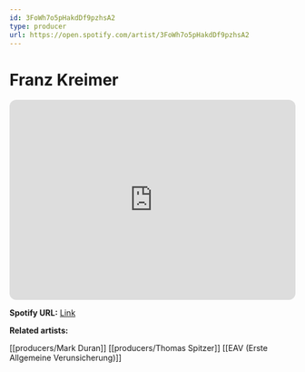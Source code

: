 ```yaml
---
id: 3FoWh7o5pHakdDf9pzhsA2
type: producer
url: https://open.spotify.com/artist/3FoWh7o5pHakdDf9pzhsA2
---
```

# Franz Kreimer

<iframe style="border-radius:12px" src="https://open.spotify.com/embed/artist/3FoWh7o5pHakdDf9pzhsA2" width="100%" height="352" frameBorder="0" allowfullscreen="" allow="autoplay; clipboard-write; encrypted-media; fullscreen; picture-in-picture" loading="lazy"></iframe>

**Spotify URL:** [Link](https://open.spotify.com/artist/3FoWh7o5pHakdDf9pzhsA2)

**Related artists:**

[[producers/Mark Duran]]
[[producers/Thomas Spitzer]]
[[EAV (Erste Allgemeine Verunsicherung)]]
